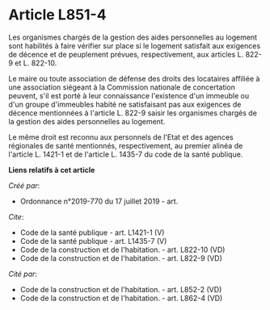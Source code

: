 # Article L851-4

Les organismes chargés de la gestion des aides personnelles au logement sont habilités à faire vérifier sur place si le
logement satisfait aux exigences de décence et de peuplement prévues, respectivement, aux articles L. 822-9 et L. 822-10. 

Le maire ou toute association de défense des droits des locataires affiliée à une association siégeant à la Commission
nationale de concertation peuvent, s'il est porté à leur connaissance l'existence d'un immeuble ou d'un groupe d'immeubles
habité ne satisfaisant pas aux exigences de décence mentionnées à l'article L. 822-9 saisir les organismes chargés de la
gestion des aides personnelles au logement. 

Le même droit est reconnu aux personnels de l'Etat et des agences régionales de santé mentionnés, respectivement, au premier
alinéa de l'article L. 1421-1 et de l'article L. 1435-7 du code de la santé publique.

**Liens relatifs à cet article**

_Créé par_:

  - Ordonnance n°2019-770 du 17 juillet 2019 - art.

_Cite_:

  - Code de la santé publique - art. L1421-1 (V)
  - Code de la santé publique - art. L1435-7 (V)
  - Code de la construction et de l'habitation. - art. L822-10 (VD)
  - Code de la construction et de l'habitation. - art. L822-9 (VD)

_Cité par_:

  - Code de la construction et de l'habitation. - art. L852-2 (VD)
  - Code de la construction et de l'habitation. - art. L862-4 (VD)
